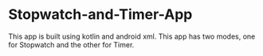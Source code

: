 # Stopwatch-and-Timer-App
This app is built using kotlin and android xml. This app has two modes, one for Stopwatch and the other for Timer.
